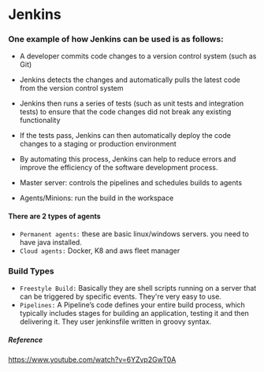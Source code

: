 # Jenkins
### One example of how Jenkins can be used is as follows:
- A developer commits code changes to a version control system (such as Git)
- Jenkins detects the changes and automatically pulls the latest code from the version control system
- Jenkins then runs a series of tests (such as unit tests and integration tests) to ensure that the code changes did not break any existing functionality
- If the tests pass, Jenkins can then automatically deploy the code changes to a staging or production environment
- By automating this process, Jenkins can help to reduce errors and improve the efficiency of the software development process.


- Master server: controls the pipelines and schedules builds to agents
- Agents/Minions: run the build in the workspace

#### There are 2 types of agents
- ```Permanent agents:``` these are basic linux/windows servers. you need to have java installed.
- ```Cloud agents:``` Docker, K8 and aws fleet manager

### Build Types
- ```Freestyle Build:``` Basically they are shell scripts running on a server that can be triggered by specific events. They're very easy to use.
- ```Pipelines:``` A Pipeline’s code defines your entire build process, which typically includes stages for building an application, testing it and then delivering it. They user jenkinsfile written in groovy syntax.


##### Reference
https://www.youtube.com/watch?v=6YZvp2GwT0A
